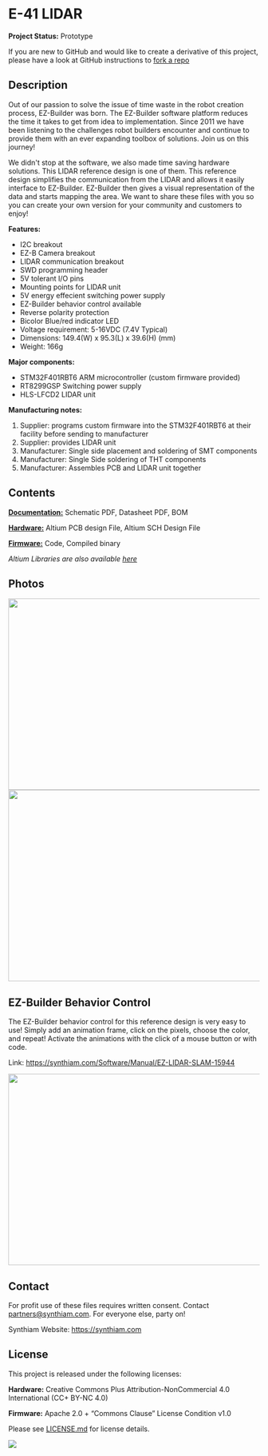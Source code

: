 # E-41 LIDAR

**Project Status:** Prototype

If you are new to GitHub and would like to create a derivative of this project, please have a look at GitHub instructions to [fork a repo](https://help.github.com/en/articles/fork-a-repo)

## Description

Out of our passion to solve the issue of time waste in the robot creation process, EZ-Builder was born. The EZ-Builder software platform reduces the time it takes to get from idea to implementation. Since 2011 we have been listening to the challenges robot builders encounter and continue to provide them with an ever expanding toolbox of solutions. Join us on this journey!

We didn't stop at the software, we also made time saving hardware solutions. This LIDAR reference design is one of them. This reference design simplifies the communication from the LIDAR and allows it easily interface to EZ-Builder. EZ-Builder then gives a visual representation of the data and starts mapping the area. We want to share these files with you so you can create your own version for your community and customers to enjoy!

**Features:**
- I2C breakout
- EZ-B Camera breakout
- LIDAR communication breakout
- SWD programming header
- 5V tolerant I/O pins
- Mounting points for LIDAR unit
- 5V energy effecient switching power supply
- EZ-Builder behavior control available
- Reverse polarity protection
- Bicolor Blue/red indicator LED
- Voltage requirement: 5-16VDC (7.4V Typical)
- Dimensions: 149.4(W) x 95.3(L) x 39.6(H) (mm)
- Weight: 166g

**Major components:** 
- STM32F401RBT6 ARM microcontroller (custom firmware provided)
- RT8299GSP Switching power supply 
- HLS-LFCD2 LIDAR unit

**Manufacturing notes:** 
1. Supplier: programs custom firmware into the STM32F401RBT6 at their facility before sending to manufacturer
2. Supplier: provides LIDAR unit
3. Manufacturer: Single side placement and soldering of SMT components
4. Manufacturer: Single Side soldering of THT components
5. Manufacturer: Assembles PCB and LIDAR unit together

## Contents

[**Documentation:**](https://github.com/synthiam/E-41_LIDAR/tree/master/E-41%20Documentation) Schematic PDF, Datasheet PDF, BOM

[**Hardware:**](https://github.com/synthiam/E-41_LIDAR/tree/master/E-41%20Hardware) Altium PCB design File, Altium SCH Design File

[**Firmware:**](https://github.com/synthiam/E-41_LIDAR/tree/master/E-41%20Firmware) Code, Compiled binary

*Altium Libraries are also available <a href="https://github.com/synthiam/Synthiam_Altium_Librairies">here</a>*

## Photos

<p align="left">
<img src="https://live.staticflickr.com/65535/40778036183_b00cbc3a88_k.jpg" width="683" height="383">
<img src="https://live.staticflickr.com/65535/32801179637_d0344c3f3b_k.jpg" width="683" height="383"></p>

## EZ-Builder Behavior Control

The EZ-Builder behavior control for this reference design is very easy to use! Simply add an animation frame, click on the pixels, choose the color, and repeat! Activate the animations with the click of a mouse button or with code. 

Link: https://synthiam.com/Software/Manual/EZ-LIDAR-SLAM-15944

<a href="https://synthiam.com/Software/Manual/EZ-LIDAR-SLAM-15944"><img src="https://media.giphy.com/media/kBMzMoIjNVdNcOrw6s/giphy.gif" width="683" height="383"></a>

## Contact

For profit use of these files requires written consent. Contact partners@synthiam.com. For everyone else, party on!

Synthiam Website: https://synthiam.com

## License

This project is released under the following licenses:

**Hardware:** Creative Commons Plus Attribution-NonCommercial 4.0 International (CC+ BY-NC 4.0)

**Firmware:** Apache 2.0 + “Commons Clause” License Condition v1.0

Please see [LICENSE.md](https://github.com/synthiam/E-41_LIDAR/blob/master/LICENSE.md) for license details.

<a href="https://synthiam.com"><img src="https://live.staticflickr.com/65535/47791527651_358dffb302_m.jpg"></a>
